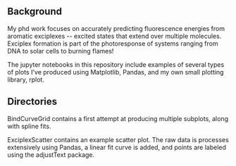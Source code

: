 ## Background 

My phd work focuses on accurately predicting fluorescence energies
from aromatic exciplexes -- excited states that extend over multiple 
molecules. Exciplex formation is part of the photoresponse of systems 
ranging from DNA to solar cells to burning flames! 

The jupyter notebooks in this repository include examples of several 
types of plots I've produced using Matplotlib, Pandas, and my own 
small plotting library, rplot. 

## Directories 

BindCurveGrid contains a first attempt at producing multiple subplots, 
along with spline fits. 

ExciplexScatter contains an example scatter plot. The raw data is processes
extensively using Pandas, a linear fit curve is added, and points are 
labeled using the adjustText package.   
